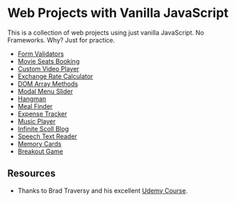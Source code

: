 # Web Projects with Vanilla JavaScript
This is a collection of web projects using just vanilla JavaScript. No Frameworks. Why? Just for practice. 

* [Form Validators](form-validators)
* [Movie Seats Booking](movie-seats-booking)
* [Custom Video Player](custom-video-player)
* [Exchange Rate Calculator](exchange-rate)
* [DOM Array Methods](dom-array-methods)
* [Modal Menu Slider](modal-menu-slider)
* [Hangman](hangman)
* [Meal Finder](meal-finder)
* [Expense Tracker](expense-tracker)
* [Music Player](music-player)
* [Infinite Scoll Blog](infinite-scroll-blog)
* [Speech Text Reader](speech-text-reader)
* [Memory Cards](memory-cards)
* [Breakout Game](breakout-game)

## Resources
* Thanks to Brad Traversy and his excellent [Udemy Course](https://www.udemy.com/course/web-projects-with-vanilla-javascript).
